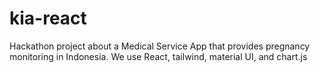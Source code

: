 # kia-react
Hackathon project about a Medical Service App that provides pregnancy monitoring in Indonesia. 
We use React, tailwind, material UI, and chart.js
